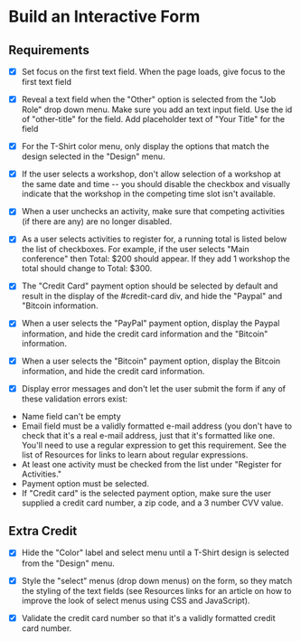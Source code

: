 # Build an Interactive Form

## Requirements

- [x] Set focus on the first text field. When the page loads, give focus to the first text field

- [x] Reveal a text field when the "Other" option is selected from the "Job Role" drop down menu. Make sure you add an text input field. Use the id of "other-title" for the field. Add placeholder text of "Your Title" for the field

- [x] For the T-Shirt color menu, only display the options that match the design selected in the "Design" menu.

- [x] If the user selects a workshop, don't allow selection of a workshop at the same date and time -- you should disable the checkbox and visually indicate that the workshop in the competing time slot isn't available.

- [x] When a user unchecks an activity, make sure that competing activities (if there are any) are no longer disabled.

- [x] As a user selects activities to register for, a running total is listed below the list of checkboxes. For example, if the user selects "Main conference" then Total: $200 should appear. If they add 1 workshop the total should change to Total: $300.

- [x] The "Credit Card" payment option should be selected by default and result in the display of the #credit-card div, and hide the "Paypal" and "Bitcoin information.

- [x] When a user selects the "PayPal" payment option, display the Paypal information, and hide the credit card information and the "Bitcoin" information.

- [x] When a user selects the "Bitcoin" payment option, display the Bitcoin information, and hide the credit card information.

- [x] Display error messages and don't let the user submit the form if any of these validation errors exist:

- Name field can't be empty
- Email field must be a validly formatted e-mail address (you don't have to check that it's a real e-mail address, just that it's formatted like one. You'll need to use a regular expression to get this requirement. See the list of Resources for links to learn about regular expressions.
- At least one activity must be checked from the list under "Register for Activities."
- Payment option must be selected.
- If "Credit card" is the selected payment option, make sure the user supplied a credit card number, a zip code, and a 3 number CVV value.

## Extra Credit

- [x] Hide the "Color" label and select menu until a T-Shirt design is selected from the "Design" menu.

- [x] Style the "select" menus (drop down menus) on the form, so they match the styling of the text fields (see Resources links for an article on how to improve the look of select menus using CSS and JavaScript).

- [x] Validate the credit card number so that it's a validly formatted credit card number.
